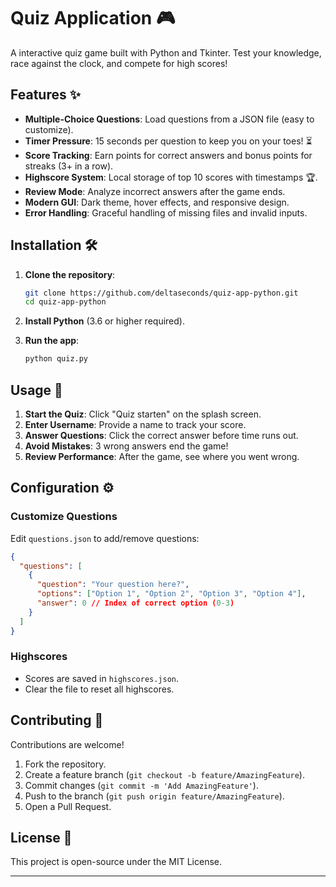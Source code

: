 
# Quiz Application 🎮

A interactive quiz game built with Python and Tkinter. Test your knowledge, race against the clock, and compete for high scores!

## Features ✨

- **Multiple-Choice Questions**: Load questions from a JSON file (easy to customize).
- **Timer Pressure**: 15 seconds per question to keep you on your toes! ⏳
- **Score Tracking**: Earn points for correct answers and bonus points for streaks (3+ in a row).
- **Highscore System**: Local storage of top 10 scores with timestamps 🏆.
- **Review Mode**: Analyze incorrect answers after the game ends.
- **Modern GUI**: Dark theme, hover effects, and responsive design.
- **Error Handling**: Graceful handling of missing files and invalid inputs.

## Installation 🛠️

1. **Clone the repository**:
   ```bash
   git clone https://github.com/deltaseconds/quiz-app-python.git
   cd quiz-app-python
   ```

2. **Install Python** (3.6 or higher required).

3. **Run the app**:
   ```bash
   python quiz.py
   ```

## Usage 🚀

1. **Start the Quiz**: Click "Quiz starten" on the splash screen.
2. **Enter Username**: Provide a name to track your score.
3. **Answer Questions**: Click the correct answer before time runs out.
4. **Avoid Mistakes**: 3 wrong answers end the game!
5. **Review Performance**: After the game, see where you went wrong.

## Configuration ⚙️

### Customize Questions
Edit `questions.json` to add/remove questions:
```json
{
  "questions": [
    {
      "question": "Your question here?",
      "options": ["Option 1", "Option 2", "Option 3", "Option 4"],
      "answer": 0 // Index of correct option (0-3)
    }
  ]
}
```

### Highscores
- Scores are saved in `highscores.json`.
- Clear the file to reset all highscores.


## Contributing 🤝

Contributions are welcome! 
1. Fork the repository.
2. Create a feature branch (`git checkout -b feature/AmazingFeature`).
3. Commit changes (`git commit -m 'Add AmazingFeature'`).
4. Push to the branch (`git push origin feature/AmazingFeature`).
5. Open a Pull Request.

## License 📄

This project is open-source under the MIT License.

---
```
